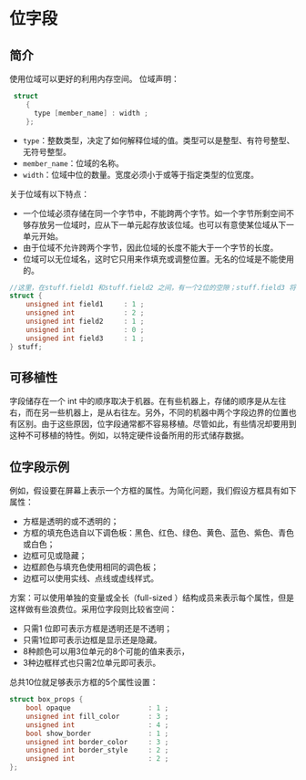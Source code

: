 # 位字段

## 简介

使用位域可以更好的利用内存空间。 位域声明：

```c
 struct
    {
      type [member_name] : width ;
    };
```

- ``type``：整数类型，决定了如何解释位域的值。类型可以是整型、有符号整型、无符号整型。
- ``member_name``：位域的名称。
- ``width``：位域中位的数量。宽度必须小于或等于指定类型的位宽度。

关于位域有以下特点：

- 一个位域必须存储在同一个字节中，不能跨两个字节。如一个字节所剩空间不够存放另一位域时，应从下一单元起存放该位域。也可以有意使某位域从下一单元开始。
- 由于位域不允许跨两个字节，因此位域的长度不能大于一个字节的长度。
- 位域可以无位域名，这时它只用来作填充或调整位置。无名的位域是不能使用的。

```c
//这里，在stuff.field1 和stuff.field2 之间，有一个2位的空隙；stuff.field3 将储存在下一个unsigned int 中。
struct {
    unsigned int field1     : 1 ;
    unsigned int            : 2 ;
    unsigned int field2     : 1 ;
    unsigned int            : 0 ;
    unsigned int field3     : 1 ;
} stuff;

```

## 可移植性

字段储存在一个 int 中的顺序取决于机器。在有些机器上，存储的顺序是从左往右，而在另一些机器上，是从右往左。另外，不同的机器中两个字段边界的位置也有区别。由于这些原因，位字段通常都不容易移植。尽管如此，有些情况却要用到这种不可移植的特性。例如，以特定硬件设备所用的形式储存数据。

## 位字段示例

例如，假设要在屏幕上表示一个方框的属性。为简化问题，我们假设方框具有如下属性：

- 方框是透明的或不透明的；
- 方框的填充色选自以下调色板：黑色、红色、绿色、黄色、蓝色、紫色、青色或白色；
- 边框可见或隐藏；
- 边框颜色与填充色使用相同的调色板；
- 边框可以使用实线、点线或虚线样式。

方案：可以使用单独的变量或全长（full-sized ）结构成员来表示每个属性，但是这样做有些浪费位。采用位字段则比较省空间：

- 只需1 位即可表示方框是透明还是不透明；
- 只需1位即可表示边框是显示还是隐藏。
- 8种颜色可以用3位单元的8个可能的值来表示，
- 3种边框样式也只需2位单元即可表示。

总共10位就足够表示方框的5个属性设置：

```c
struct box_props {
    bool opaque                   : 1 ;
    unsigned int fill_color       : 3 ;
    unsigned int                  : 4 ;
    bool show_border              : 1 ;
    unsigned int border_color     : 3 ;
    unsigned int border_style     : 2 ;
    unsigned int                  : 2 ;
};
```
